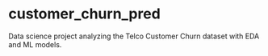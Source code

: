 # customer_churn_pred
Data science project analyzing the Telco Customer Churn dataset with EDA and ML models.
